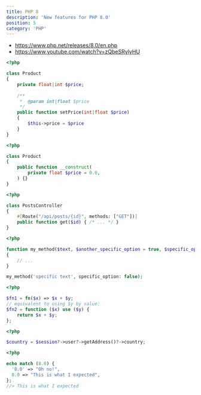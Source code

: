 ```yaml
---
title: PHP 8
description: 'New features for PHP 8.0'
position: 5
category: 'PHP'
---
```


- <https://www.php.net/releases/8.0/en.php>
- <https://www.youtube.com/watch?v=zQbeSRylyHU>

```php
<?php

class Product
{
    private float|int $price;
    
    /**
     *  @param int|float $price
     */
    public function setPrice(int|float $price)
    {
        $this->price = $price
    }
}
```

```php
<?php

class Product
{
    public function __construct(
        private float $price = 0.0,
    ) {}
}
```

```php
<?php

class PostsController
{
    #[Route("/api/posts/{id}", methods: ["GET"])]
    public function get($id) { /* ... */ }
}
```

```php
<?php

function my_method($text, $another_specific_option = true, $specific_option = true)
{
    // ...
}

my_method('specific text', specific_option: false);
```

```php
<?php

$fn1 = fn($x) => $x + $y;
// equivalent to using $y by value:
$fn2 = function ($x) use ($y) {
    return $x + $y;
};
```

```php
<?php

$country = $session?->user?->getAddress()?->country;

```

```php
<?php

echo match (8.0) {
  '8.0' => "Oh no!",
  8.0 => "This is what I expected",
};
//> This is what I expected
```

